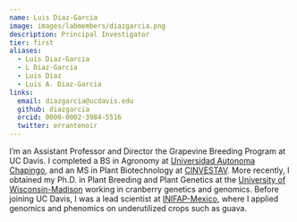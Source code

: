 ```yaml
---
name: Luis Diaz-Garcia
image: images/labmembers/diazgarcia.png
description: Principal Investigator
tier: first
aliases:
  - Luis Diaz-Garcia
  - L Diaz-Garcia
  - Luis Diaz
  - Luis A. Diaz-Garcia
links:
  email: diazgarcia@ucdavis.edu
  github: diazgarcia
  orcid: 0000-0002-3984-5516
  twitter: errantenoir
---
```


I’m an Assistant Professor and Director the Grapevine Breeding Program at UC Davis. I completed a BS in Agronomy at [Universidad Autonoma Chapingo](https://www.chapingo.mx), and an MS in Plant Biotechnology at [CINVESTAV](https://langebio.cinvestav.mx/en/). More recently, I obtained my Ph.D. in Plant Breeding and Plant Genetics at the [University of Wisconsin-Madison](https://cggl.horticulture.wisc.edu) working in cranberry genetics and genomics. Before joining UC Davis, I was a lead scientist at [INIFAP-Mexico](http://www.inifap.gob.mx), where I applied genomics and phenomics on underutilized crops such as guava. 
